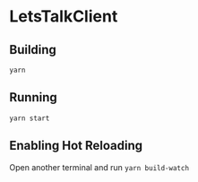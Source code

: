 # LetsTalkClient

## Building
`yarn`

## Running
`yarn start`

## Enabling Hot Reloading
Open another terminal and run `yarn build-watch`